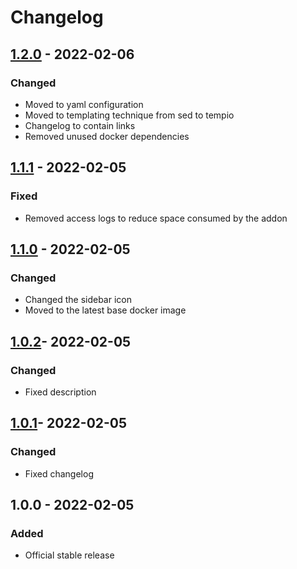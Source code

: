 # Changelog

## [1.2.0] - 2022-02-06

### Changed

- Moved to yaml configuration
- Moved to templating technique from sed to tempio
- Changelog to contain links
- Removed unused docker dependencies

## [1.1.1] - 2022-02-05

### Fixed

- Removed access logs to reduce space consumed by the addon

## [1.1.0] - 2022-02-05

### Changed

- Changed the sidebar icon
- Moved to the latest base docker image

## [1.0.2]- 2022-02-05

### Changed

- Fixed description

## [1.0.1]- 2022-02-05

### Changed

- Fixed changelog

## 1.0.0 - 2022-02-05

### Added

- Official stable release

[1.0.1]: https://github.com/regevbr/addon-node-red-dashboard/compare/v1.0.0...v1.0.1
[1.0.2]: https://github.com/regevbr/addon-node-red-dashboard/compare/v1.0.1...v1.0.2
[1.1.0]: https://github.com/regevbr/addon-node-red-dashboard/compare/v1.0.2...v1.1.0
[1.1.1]: https://github.com/regevbr/addon-node-red-dashboard/compare/v1.1.0...v1.1.1
[1.2.0]: https://github.com/regevbr/addon-node-red-dashboard/compare/v1.1.1...v1.2.0
